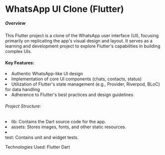 <h1>WhatsApp UI Clone (Flutter)</h1>
<h5>Overview</h5>

<p>This Flutter project is a clone of the WhatsApp user interface (UI), focusing primarily on replicating the app's visual design and layout. It serves as a learning and development project to explore Flutter's capabilities in building complex UIs.</p>

<h4>Key Features:</h4>

<li>Authentic WhatsApp-like UI design</li>
<li>Implementation of core UI components (chats, contacts, status)</li>
<li>Utilization of Flutter's state management (e.g., Provider, Riverpod, BLoC) for data handling</li>
<li>Adherence to Flutter's best practices and design guidelines</li>

<h6>Project Structure:</h6>

<li>lib: Contains the Dart source code for the app.</li>
<li>assets: Stores images, fonts, and other static resources.</li>
<li></li>test: Contains unit and widget tests.</li>

Technologies Used:
Flutter
Dart
